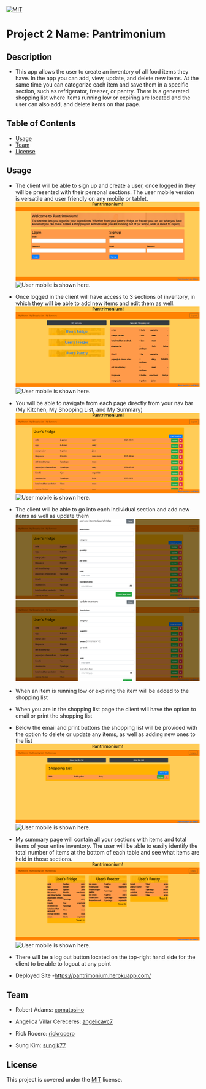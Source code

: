 [![MIT](https://img.shields.io/badge/license-MIT-green)](https://opensource.org/licenses/MIT)

# Project 2 Name: Pantrimonium

## Description

- This app allows the user to create an inventory of all food items they have. In the app you can add, view, update, and delete new items. At the same time you can categorize each item and save them in a specific section, such as refrigerator, freezer, or pantry. There is a generated shopping list where items running low or expiring are located and the user can also add, and delete items on that page. 



## Table of Contents

- [Usage](#Usage)
- [Team](#Team)
- [License](#License)

## Usage

- The client will be able to sign up and create a user, once logged in they will be presented with their personal sections. The user mobile version is versatile and user friendly on any mobile or tablet.
    ![Once the user gets to the login page they will first have to sign up and create a new user, as well as login with those new credentials](./images/login.png) ![User mobile is shown here.](./images/loginMobile.png)

- Once logged in the client will have access to 3 sections of inventory, in which they will be able to add new items and edit them as well. 
    ![In the homepage all sections will appear with a generate shopping list, as well as having that option of clicking on each individual section](./images/userSection.png) ![User mobile is shown here.](./images/homepageMobile.png)

- You will be able to navigate from each page directly from your nav bar (My Kitchen, My Shopping List, and My Summary)
    ![Each section will have their own page in the app that allows the user to view those items in a specific section](./images/userFridge.png)
    ![User mobile is shown here.](./images/sectionMobile.png)

- The client will be able to go into each individual section and add new items as well as update them 
    ![Add button that allows the user to create new items for the list](./images/userAdd.png)
    ![A button that is meant of existing items, inteded for the user to update or delete](./images/userUpdate.png)

- When an item is running low or expiring the item will be added to the shopping list

- When you are in the shopping list page the client will have the option to email or print the shopping list

- Below the email and print buttons the shopping list will be provided with the option to delete or update any items, as well as adding new ones to the list
    ![The shopping list is creted based on expiration date and items that are currenlty running low](./images/shoppinglist.png)
    ![User mobile is shown here.](./images/shoppinglistMobile.png)

- My summary page will contain all your sections with items and total items of your entire inventory. The user will be able to easily identify the total number of items at the bottom of each table and see what items are held in those sections.
     ![The summary contains total items of each section at the bottom of the page](./images/summary.png)
     ![User mobile is shown here.](./images/summaryMobile.png)

- There will be a log out button located on the top-right hand side for the client to be able to logout at any point

- Deployed Site
    -https://pantrimonium.herokuapp.com/

## Team

 - Robert Adams: [comatosino](https://github.com/comatosino)

 - Angelica Villar Cereceres: [angelicavc7](https://github.com/angelicavc7)

 - Rick Rocero: [rickrocero](https://github.com/rickrocero)

 - Sung Kim: [sungjk77](https://github.com/sungjk77)

## License
    
This project is covered under the [MIT](https://opensource.org/licenses/MIT) license.
    

